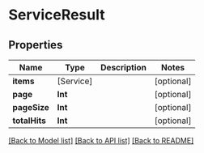 # ServiceResult

## Properties
Name | Type | Description | Notes
------------ | ------------- | ------------- | -------------
**items** | [Service] |  | [optional] 
**page** | **Int** |  | [optional] 
**pageSize** | **Int** |  | [optional] 
**totalHits** | **Int** |  | [optional] 

[[Back to Model list]](../README.md#documentation-for-models) [[Back to API list]](../README.md#documentation-for-api-endpoints) [[Back to README]](../README.md)


